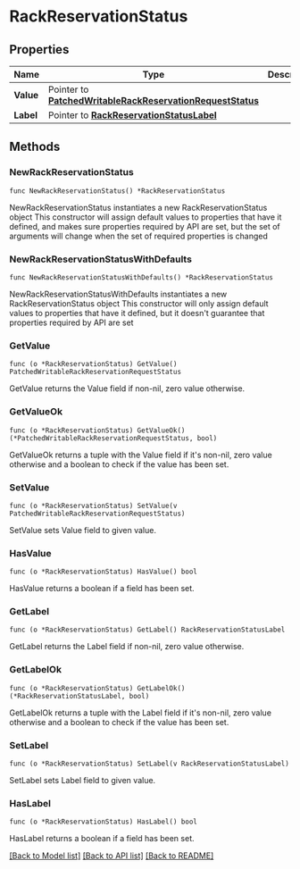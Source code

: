 # RackReservationStatus

## Properties

Name | Type | Description | Notes
------------ | ------------- | ------------- | -------------
**Value** | Pointer to [**PatchedWritableRackReservationRequestStatus**](PatchedWritableRackReservationRequestStatus.md) |  | [optional] 
**Label** | Pointer to [**RackReservationStatusLabel**](RackReservationStatusLabel.md) |  | [optional] 

## Methods

### NewRackReservationStatus

`func NewRackReservationStatus() *RackReservationStatus`

NewRackReservationStatus instantiates a new RackReservationStatus object
This constructor will assign default values to properties that have it defined,
and makes sure properties required by API are set, but the set of arguments
will change when the set of required properties is changed

### NewRackReservationStatusWithDefaults

`func NewRackReservationStatusWithDefaults() *RackReservationStatus`

NewRackReservationStatusWithDefaults instantiates a new RackReservationStatus object
This constructor will only assign default values to properties that have it defined,
but it doesn't guarantee that properties required by API are set

### GetValue

`func (o *RackReservationStatus) GetValue() PatchedWritableRackReservationRequestStatus`

GetValue returns the Value field if non-nil, zero value otherwise.

### GetValueOk

`func (o *RackReservationStatus) GetValueOk() (*PatchedWritableRackReservationRequestStatus, bool)`

GetValueOk returns a tuple with the Value field if it's non-nil, zero value otherwise
and a boolean to check if the value has been set.

### SetValue

`func (o *RackReservationStatus) SetValue(v PatchedWritableRackReservationRequestStatus)`

SetValue sets Value field to given value.

### HasValue

`func (o *RackReservationStatus) HasValue() bool`

HasValue returns a boolean if a field has been set.

### GetLabel

`func (o *RackReservationStatus) GetLabel() RackReservationStatusLabel`

GetLabel returns the Label field if non-nil, zero value otherwise.

### GetLabelOk

`func (o *RackReservationStatus) GetLabelOk() (*RackReservationStatusLabel, bool)`

GetLabelOk returns a tuple with the Label field if it's non-nil, zero value otherwise
and a boolean to check if the value has been set.

### SetLabel

`func (o *RackReservationStatus) SetLabel(v RackReservationStatusLabel)`

SetLabel sets Label field to given value.

### HasLabel

`func (o *RackReservationStatus) HasLabel() bool`

HasLabel returns a boolean if a field has been set.


[[Back to Model list]](../README.md#documentation-for-models) [[Back to API list]](../README.md#documentation-for-api-endpoints) [[Back to README]](../README.md)


